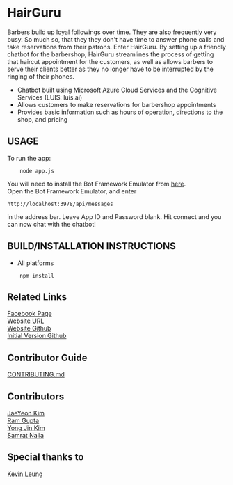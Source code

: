 # HairGuru

Barbers build up loyal followings over time. They are also frequently very busy. So much so, that they they don't have time to answer phone calls and take reservations from their patrons. Enter HairGuru. By setting up a friendly chatbot for the barbershop, HairGuru streamlines the process of getting that haircut appointment for the customers, as well as allows barbers to serve their clients better as they no longer have to be interrupted by the ringing of their phones.
<br>
* Chatbot built using Microsoft Azure Cloud Services and the Cognitive Services (LUIS: luis.ai)
* Allows customers to make reservations for barbershop appointments
* Provides basic information such as hours of operation, directions to the shop, and pricing

## USAGE

To run the app:

```
	node app.js
```

You will need to install the Bot Framework Emulator from [here](https://docs.botframework.com/en-us/tools/bot-framework-emulator/).
<br>
Open the Bot Framework Emulator, and enter
```
http://localhost:3978/api/messages
```
in the address bar. Leave App ID and Password blank. Hit connect and you can now chat with the chatbot!

## BUILD/INSTALLATION INSTRUCTIONS
  * All platforms

```
  	npm install
```

## Related Links

[Facebook Page](http://www.facebook.com/HairGuru-193298187820692) <br>
[Website URL](http://www.hairguru2017.com) <br>
[Website Github](http://github.com/erickimme/hairguru_website) <br>
[Initial Version Github](http://github.com/erickimme/HackIllinois2017)

## Contributor Guide
[CONTRIBUTING.md](CONTRIBUTING.md)

## Contributors
[JaeYeon Kim](http://www.github.com/erickimme) <br>
[Ram Gupta](http://www.github.com/Ram-G) <br> 
[Yong Jin Kim](http://www.github.com/whyjay17) <br>
[Samrat Nalla](http://www.github.com/samrattennis) <br>
## Special thanks to
[Kevin Leung](http://www.github.com/KSLHacks)
